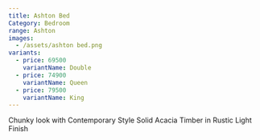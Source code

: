 ```yaml
---
title: Ashton Bed
Category: Bedroom
range: Ashton
images:
  - /assets/ashton bed.png
variants:
  - price: 69500
    variantName: Double
  - price: 74900
    variantName: Queen
  - price: 79500
    variantName: King
---
```


Chunky look with Contemporary Style
Solid Acacia Timber in Rustic Light Finish
